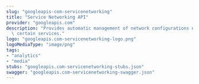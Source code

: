 ```yaml
---
slug: "googleapis-com-servicenetworking"
title: "Service Networking API"
provider: "googleapis.com"
description: "Provides automatic management of network configurations necessary for\
  \ certain services."
logo: "googleapis.com-servicenetworking-logo.png"
logoMediaType: "image/png"
tags:
- "analytics"
- "media"
stubs: "googleapis.com-servicenetworking-stubs.json"
swagger: "googleapis.com-servicenetworking-swagger.json"
---
```

